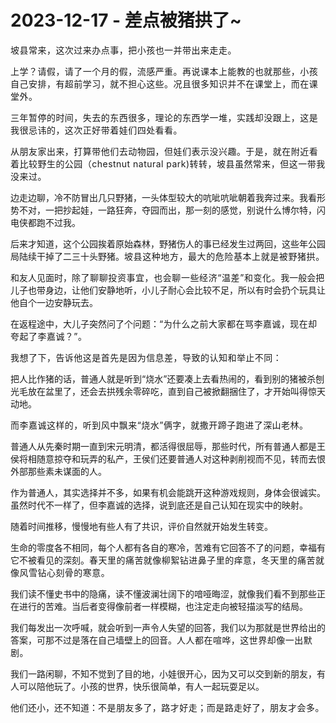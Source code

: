 # 2023-12-17 - 差点被猪拱了~

<p style="visibility: visible;"><span style="font-size: var(--articleFontsize); letter-spacing: 0.034em; visibility: visible;">坡县常来，</span><span style="font-size: var(--articleFontsize); letter-spacing: 0.034em; visibility: visible;">这次过来办点事，把小孩也一并带出来走走。</span></p><p style="visibility: visible;"><span style="font-size: var(--articleFontsize); letter-spacing: 0.034em; visibility: visible;"></span><span style="font-size: var(--articleFontsize); letter-spacing: 0.034em; visibility: visible;">上学？</span><span style="font-size: var(--articleFontsize); letter-spacing: 0.034em; visibility: visible;">请假，请了一个月的假</span><span style="font-size: var(--articleFontsize); letter-spacing: 0.034em; visibility: visible;">，</span><span style="font-size: var(--articleFontsize); letter-spacing: 0.034em; visibility: visible;">流感严重。再说</span><span style="font-size: var(--articleFontsize); letter-spacing: 0.034em; visibility: visible;">课本上能教的也就那些</span><span style="font-size: var(--articleFontsize); letter-spacing: 0.034em; visibility: visible;">，小孩自己安排，有超前学习，就不担心这些。况且很多知识并不在课堂上，而在课堂外。</span><br style="visibility: visible;"></p><p style="visibility: visible;"><span style="font-size: var(--articleFontsize); letter-spacing: 0.034em; visibility: visible;">三年暂停的时间，失去的东西很多，理论的东西学一堆，实践却没跟上，这是我很忌讳的，这次正好带着娃们四处看看。</span></p><p style="visibility: visible;"><span style="font-size: var(--articleFontsize); letter-spacing: 0.034em; visibility: visible;">从朋友家出来，打算带他们去动物园，但娃们表示没兴趣。于是，就在附近看着比较野生的公园（chestnut natural park)转转，坡县虽然常来，但这一带我没来过。</span></p><p style="visibility: visible;">边走边聊，冷不防冒出几只野猪，一头体型较大的吭呲吭呲朝着我奔过来。我看形势不对，一把抄起娃，一路狂奔，夺园而出，那一刻的感觉，别说什么博尔特，闪电侠都跑不过我。<br style="visibility: visible;"></p><p style="visibility: visible;">后来才知道，这个公园挨着原始森林，野猪伤人的事已经发生过两回，这些年公园局陆续干掉了二三十头野猪。<span style="font-size: var(--articleFontsize); letter-spacing: 0.578px; visibility: visible;">坡县这种地方，最大的危险</span><span style="font-size: var(--articleFontsize); letter-spacing: 0.578px; visibility: visible;">基本上就是被野猪拱</span><span style="font-size: var(--articleFontsize); letter-spacing: 0.578px; visibility: visible;">。</span></p><p style="visibility: visible;">和友人见面时，<span style="letter-spacing: 0.578px; visibility: visible;">除了聊聊</span><span style="letter-spacing: 0.578px; visibility: visible;">投资事宜，</span><span style="letter-spacing: 0.578px; visibility: visible;">也会聊一些</span><span style="letter-spacing: 0.578px; visibility: visible;">经济“温差</span><span style="letter-spacing: 0.578px; visibility: visible;">”和变化</span><span style="letter-spacing: 0.578px; visibility: visible;">。</span>我一般会把儿子也带身边，让他们安静地听，小儿子耐心会比较不足，所以有时会扔个玩具让他自个一边安静玩去。</p><p style="visibility: visible;">在返程途中，大儿子突然问了个问题：<span style="font-size: var(--articleFontsize); letter-spacing: 0.034em; visibility: visible;">“为什么之前大家都在骂李嘉诚，现在却夸起</span><span style="font-size: var(--articleFontsize); letter-spacing: 0.034em; visibility: visible;">了李嘉诚</span><span style="font-size: var(--articleFontsize); letter-spacing: 0.034em; visibility: visible;">？</span><span style="font-size: var(--articleFontsize); letter-spacing: 0.034em; visibility: visible;">”。</span><span style="font-size: var(--articleFontsize); letter-spacing: 0.034em; visibility: visible;"></span></p><p style="visibility: visible;"><span style="font-size: var(--articleFontsize); letter-spacing: 0.034em; visibility: visible;">我想了下，告诉他这是首先是</span><span style="font-size: var(--articleFontsize); letter-spacing: 0.034em; visibility: visible;">因为信息差，导致的认知和举止不同</span><span style="font-size: var(--articleFontsize); letter-spacing: 0.034em; visibility: visible;">：</span></p><p style="visibility: visible;">把人比作猪的话，普通人就是听到“烧水”还要凑上去看热闹的，看到别的猪被杀刨光毛放在盆里了，还会去拱残余零碎吃，直到自己被掀翻捆住了，才开始叫得惊天动地。</p><p style="visibility: visible;"><span style="font-size: var(--articleFontsize); letter-spacing: 0.034em; visibility: visible;">而李嘉诚这样的，听到风中飘来“烧水”俩字，就撒开蹄子跑进了深山老林。</span><br style="visibility: visible;"></p><p style="visibility: visible;">普通人从先秦时期一直到宋元明清，都活得很屈辱，那些时代，所有普通人都是王侯将相随意掠夺和玩弄的私产，王侯们还要普通人对这种剥削视而不见，转而去恨外部那些素未谋面的人。<br style="visibility: visible;"></p><p style="visibility: visible;">作为普通人，其实选择并不多，如果有机会能跳开这种游戏规则，身体会很诚实。虽然时代不一样了，但李嘉诚的选择，说到底还是自己认知在现实中的映射。</p><p style="visibility: visible;">随着时间推移，慢慢地有些人有了共识，评价自然就开始发生转变。</p><p style="visibility: visible;">生命的零度各不相同，每个人都有各自的寒冷，苦难有它回答不了的问题，幸福有它不被看见的深刻。<span style="font-size: var(--articleFontsize); letter-spacing: 0.034em; visibility: visible;">春天里的痛苦就像柳絮钻进鼻子里的痒意，冬天里的痛苦就像风雪钻心刻骨的寒意。</span></p><p>我们读不懂史书中的隐痛，读不懂波澜壮阔下的喑哑晦涩，就像我们看不到那些正在进行的苦难。当后者变得像前者一样模糊，也注定走向被轻描淡写的结局。</p><p>我们每发出一次呼喊，就会听到一声令人失望的回答，我们以为那就是世界给出的答案，可那不过是落在自己墙壁上的回音。<span style="font-size: var(--articleFontsize);letter-spacing: 0.034em;">人人都在喧哗，这世界却像一出默剧。</span></p><p>我们一路闲聊，不知不觉到了目的地，小娃很开心，因为又可以交到新的朋友，有人可以陪他玩了。小孩的世界，快乐很简单，有人一起玩耍足以。<br></p><p style="margin-bottom: 0px;">他们还小，还不知道：<span style="font-size: var(--articleFontsize);letter-spacing: 0.034em;">不是朋友多了，</span><span style="font-size: var(--articleFontsize);letter-spacing: 0.034em;">路才好走；</span><span style="font-size: var(--articleFontsize);letter-spacing: 0.034em;">而是路走好了，朋友才会多。</span><span style="font-size: var(--articleFontsize);letter-spacing: 0.034em;"></span></p><p style="display: none;"><mp-style-type data-value="3"></mp-style-type></p>